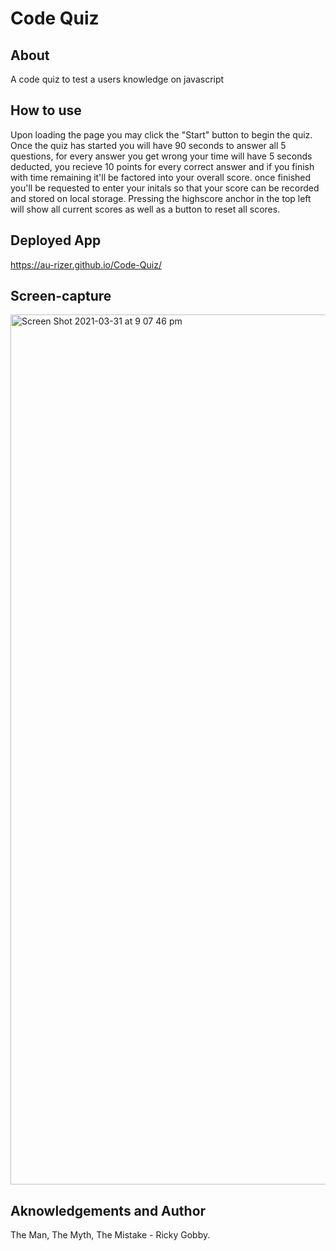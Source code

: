 # Code Quiz
## About
A code quiz to test a users knowledge on javascript

## How to use
Upon loading the page you may click the "Start" button to begin the quiz. Once the quiz has started you will have 90 seconds to answer all 5 questions, for every answer you get wrong your time will have 5 seconds deducted, you recieve 10 points for every correct answer and if you finish with time remaining it'll be factored into your overall score. once finished you'll be requested to enter your initals so that your score can be recorded and stored on local storage. Pressing the highscore anchor in the top left will show all current scores as well as a button to reset all scores.
## Deployed App
https://au-rizer.github.io/Code-Quiz/
## Screen-capture
<img width="1392" alt="Screen Shot 2021-03-31 at 9 07 46 pm" src="https://user-images.githubusercontent.com/32904314/113149299-6643be80-9265-11eb-9c61-65bfc6da203b.png">

## Aknowledgements and Author
The Man, The Myth, The Mistake - Ricky Gobby.
